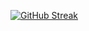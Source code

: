 [![GitHub Streak](https://streak-stats.demolab.com/?user=zaiddoussama)](https://git.io/streak-stats)
